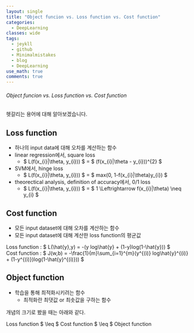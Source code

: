 ```yaml
---
layout: single
title: "Object funcion vs. Loss function vs. Cost function"
categories:
  - DeepLearning
classes: wide
tags:
  - jeykll
  - github
  - Minimalmistakes
  - blog
  - DeepLearning
use_math: true
comments: true
---
```


###### Object funcion vs. Loss function vs. Cost function  

헷갈리는 용어에 대해 알아보겠습니다.  

## Loss function  
  - 하나의 input data에 대해 오차를 계산하는 함수  
  - linear regression에서, square loss  
    + $ L(f(x_{i}|\theta, y_{i})) $ = $ (f(x_{i}|\theta - y_{i}))^{2} $  
  - SVM에서, hinge loss  
    + $ L(f(x_{i}|\theta, y_{i})) $ = $ max(0, 1-f(x_{i}|\theta)y_{i}) $  
  - theorectical analysis, definition of accuracy에서, 0/1 loss  
    + $ L(f(x_{i}|\theta, y_{i})) $ = $ 1 \Leftrightarrow f(x_{i}|\theta) \neq y_{i} $  


## Cost function  
  - 모든 input dataset에 대해 오차를 계산하는 함수  
  - 모든 input dataset에 대해 계산한 loss function의 평균값  

Loss function : $ L(\hat{y},y) = -(y log\hat{y} + (1-y)log(1-\hat{y})) $  
Cost function : $ J(w,b) = -\frac{1}{m}\sum_{i=1}^{m}(y^{(i)} log\hat{y}^{(i)} + (1-y^{(i)})log(1-\hat{y}^{(i)})) $  

## Object function  
- 학습을 통해 최적화시키려는 함수  
  + 최적화란 최댓값 or 최솟값을 구하는 함수  



개념의 크기로 봤을 때는 아래와 같다.  

Loss function $ \leq $ Cost function $ \leq $ Object function  
